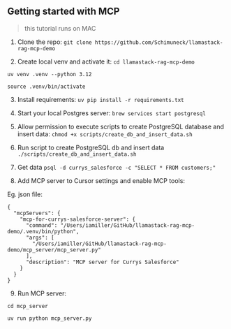 ## Getting started with MCP

> this tutorial runs on MAC

1. Clone the repo:
```git clone https://github.com/Schimuneck/llamastack-rag-mcp-demo```

2. Create local venv and activate it:
```cd llamastack-rag-mcp-demo```

```uv venv .venv --python 3.12```

```source .venv/bin/activate```

3. Install requirements:
```uv pip install -r requirements.txt```

4. Start your local Postgres server:
```brew services start postgresql```

5. Allow permission to execute scripts to create PostgreSQL database and insert data:
```chmod +x scripts/create_db_and_insert_data.sh```

6. Run script to create PostgreSQL db and insert data
```./scripts/create_db_and_insert_data.sh```

7. Get data
```psql -d currys_salesforce -c "SELECT * FROM customers;"```

8. Add MCP server to Cursor settings and enable MCP tools:

Eg. json file:
```
{
  "mcpServers": {
    "mcp-for-currys-salesforce-server": {
      "command": "/Users/iamiller/GitHub/llamastack-rag-mcp-demo/.venv/bin/python",
      "args": [
        "/Users/iamiller/GitHub/llamastack-rag-mcp-demo/mcp_server/mcp_server.py"
      ],
      "description": "MCP server for Currys Salesforce"
    }
  }
}
```

9. Run MCP server:

```cd mcp_server```

```uv run python mcp_server.py```
